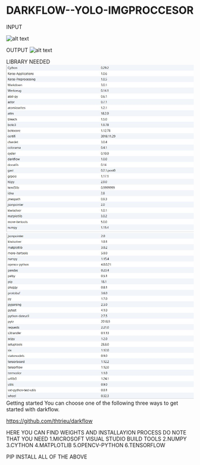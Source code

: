 # DARKFLOW--YOLO-IMGPROCCESOR
INPUT

![alt text](https://github.com/routayush1/DARKFLOW--YOLO-IMGPROCCESOR/blob/master/DSC04132.JPG)

OUTPUT
![alt text](https://github.com/routayush1/DARKFLOW--YOLO-IMGPROCCESOR/blob/master/.PNG)




LIBRARY NEEDED 
![alt text](https://github.com/routayush1/DARKFLOW--YOLO-IMGPROCCESOR/blob/master/LIB%20NEEDED.JPG)
![alt text](https://github.com/routayush1/DARKFLOW--YOLO-IMGPROCCESOR/blob/master/LIB%20NEEDED1.JPG)
Getting started
You can choose one of the following three ways to get started with darkflow.

https://github.com/thtrieu/darkflow

HERE YOU CAN FIND WEIGHTS 
AND INSTALLAYION PROCESS
DO NOTE THAT YOU NEED
1.MICROSOFT VISUAL STUDIO BUILD TOOLS
2.NUMPY
3.CYTHON
4.MATPLOTLIB
5.OPENCV-PYTHON
6.TENSORFLOW


PIP INSTALL ALL OF THE  ABOVE 
